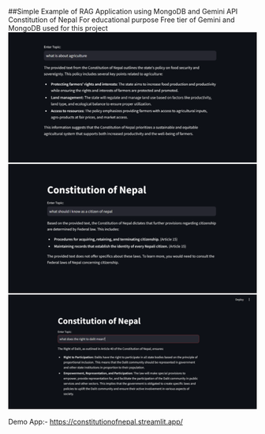##Simple Example of RAG Application using MongoDB and Gemini API 
Constitution of Nepal
For educational purpose Free tier of Gemini and MongoDB used for this project
![agriculture](image-2.png)
![citizenship](image.png)
![right-to-dalit](image-1.png)


Demo App:- https://constitutionofnepal.streamlit.app/